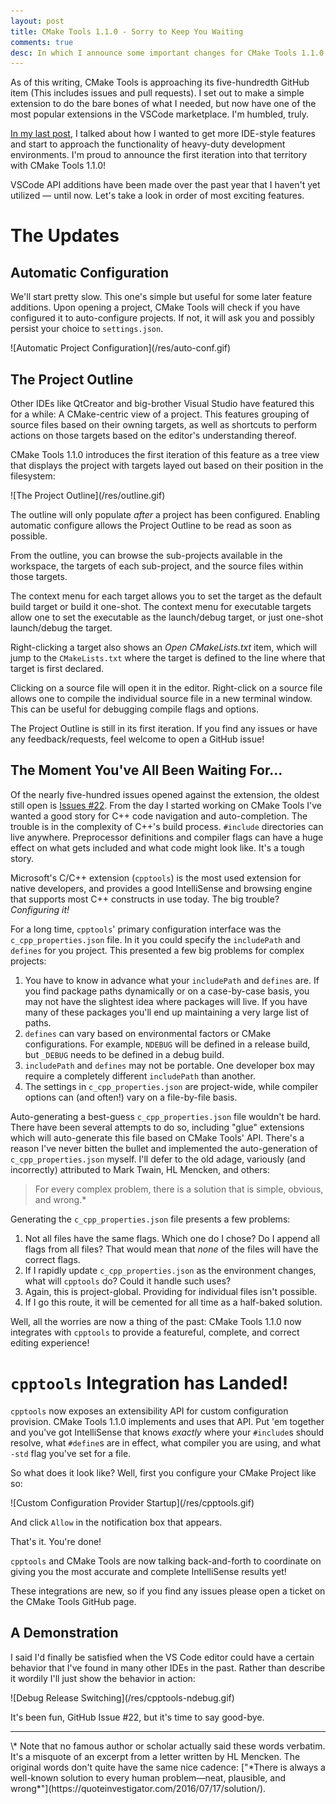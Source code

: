 ```yaml
---
layout: post
title: CMake Tools 1.1.0 - Sorry to Keep You Waiting
comments: true
desc: In which I announce some important changes for CMake Tools 1.1.0
---
```


As of this writing, CMake Tools is approaching its five-hundredth GitHub item
(This includes issues and pull requests). I set out to make a simple extension
to do the bare bones of what I needed, but now have one of the most popular
extensions in the VSCode marketplace. I'm humbled, truly.

[In my last post](2017/12/15/cmt-1.0-and-beta.html), I talked about how I wanted
to get more IDE-style features and start to approach the functionality of
heavy-duty development environments. I'm proud to announce the first iteration
into that territory with CMake Tools 1.1.0!

VSCode API additions have been made over the past year that I haven't yet
utilized — until now. Let's take a look in order of most exciting features.

# The Updates

## Automatic Configuration

We'll start pretty slow. This one's simple but useful for some later feature
additions. Upon opening a project, CMake Tools will check if you have configured
it to auto-configure projects. If not, it will ask you and possibly persist
your choice to `settings.json`.

<div class="image-frame" markdown="1">
![Automatic Project Configuration](/res/auto-conf.gif)
</div>

## The Project Outline

Other IDEs like QtCreator and big-brother Visual Studio have featured this for
a while: A CMake-centric view of a project. This features grouping of source
files based on their owning targets, as well as shortcuts to perform actions
on those targets based on the editor's understanding thereof.

CMake Tools 1.1.0 introduces the first iteration of this feature as a tree view
that displays the project with targets layed out based on their position in the
filesystem:

<div class="image-frame" markdown="1">
![The Project Outline](/res/outline.gif)
</div>

The outline will only populate *after* a project has been configured. Enabling
automatic configure allows the Project Outline to be read as soon as possible.

From the outline, you can browse the sub-projects available in the workspace,
the targets of each sub-project, and the source files within those targets.

The context menu for each target allows you to set the target as the default
build target or build it one-shot. The context menu for executable targets
allow one to set the executable as the launch/debug target, or just one-shot
launch/debug the target.

Right-clicking a target also shows an *Open CMakeLists.txt* item, which will
jump to the `CMakeLists.txt` where the target is defined to the line where that
target is first declared.

Clicking on a source file will open it in the editor. Right-click on a source
file allows one to compile the individual source file in a new terminal window.
This can be useful for debugging compile flags and options.

The Project Outline is still in its first iteration. If you find any issues or
have any feedback/requests, feel welcome to open a GitHub issue!

## The Moment You've All Been Waiting For...

Of the nearly five-hundred issues opened against the extension, the oldest
still open is [Issues #22](https://github.com/vector-of-bool/vscode-cmake-tools/issues/22). From the day
I started working on CMake Tools I've wanted a good story for C++ code navigation and auto-completion. The trouble is in the complexity of C++'s build
process. `#include` directories can live anywhere. Preprocessor definitions and
compiler flags can have a huge effect on what gets included and what code might look like. It's a tough story.

Microsoft's C/C++ extension (`cpptools`) is the most used extension for native
developers,  and provides a good IntelliSense and browsing engine that supports
most C++ constructs in use today. The big trouble? *Configuring it!*

For a long time, `cpptools`' primary configuration interface was the
`c_cpp_properties.json` file. In it you could specify the `includePath` and
`defines` for you project. This presented a few big problems for complex
projects:

1. You have to know in advance what your `includePath` and `defines` are. If
    you find package paths dynamically or on a case-by-case basis, you may not
    have the slightest idea where packages will live. If you have many of these
    packages you'll end up maintaining a very large list of paths.
2. `defines` can vary based on environmental factors or CMake configurations.
    For example, `NDEBUG` will be defined in a release build, but `_DEBUG`
    needs to be defined in a debug build.
3. `includePath` and `defines` may not be portable. One developer box may
    require a completely different `includePath` than another.
4. The settings in `c_cpp_properties.json` are project-wide, while compiler
    options can (and often!) vary on a file-by-file basis.

Auto-generating a best-guess `c_cpp_properties.json` file wouldn't be hard.
There have been several attempts to do so, including "glue" extensions which
will auto-generate this file based on CMake Tools' API. There's a reason I've
never bitten the bullet and implemented the auto-generation of
`c_cpp_properties.json` myself. I'll defer to the old adage, variously (and
incorrectly) attributed to Mark Twain, HL Mencken, and others:

> For every complex problem, there is a solution that is simple, obvious, and
> wrong.*

Generating the `c_cpp_properties.json` file presents a few problems:

1. Not all files have the same flags. Which one do I chose? Do I append all
    flags from all files? That would mean that _none_ of the files will have
    the correct flags.
2. If I rapidly update `c_cpp_properties.json` as the environment changes, what
    will `cpptools` do? Could it handle such uses?
3. Again, this is project-global. Providing for individual files isn't possible.
4. If I go this route, it will be cemented for all time as a half-baked
    solution.

Well, all the worries are now a thing of the past: CMake Tools 1.1.0 now
integrates with `cpptools` to provide a featureful, complete, and correct
editing experience!

# `cpptools` Integration has Landed!

`cpptools` now exposes an extensibility API for custom configuration provision.
CMake Tools 1.1.0 implements and uses that API. Put 'em together and you've got
IntelliSense that knows _exactly_ where your `#include`s should resolve,
what `#define`s are in effect, what compiler you are using, and what `-std`
flag you've set for a file.

So what does it look like? Well, first you configure your CMake Project like so:

<div class="image-frame" markdown="1">
![Custom Configuration Provider Startup](/res/cpptools.gif)
</div>

And click `Allow` in the notification box that appears.

That's it. You're done!

`cpptools` and CMake Tools are now talking back-and-forth to coordinate on
giving you the most accurate and complete IntelliSense results yet!

These integrations are new, so if you find any issues please open a ticket on
the CMake Tools GitHub page.

## A Demonstration

I said I'd finally be satisfied when the VS Code editor could have a certain
behavior that I've found in many other IDEs in the past. Rather than describe it
wordily I'll just show the behavior in action:

<div class="image-frame" markdown="1">
![Debug Release Switching](/res/cpptools-ndebug.gif)
</div>

It's been fun, GitHub Issue #22, but it's time to say good-bye.

---

<div class="footnotes" markdown="1">
\* Note that no famous author or scholar actually said these words verbatim.
It's a misquote of an excerpt from a letter written by HL Mencken. The original
words don't quite have the same nice cadence: ["*There is always a well-known
solution to every human problem—neat, plausible, and wrong*"](https://quoteinvestigator.com/2016/07/17/solution/).
</div>
